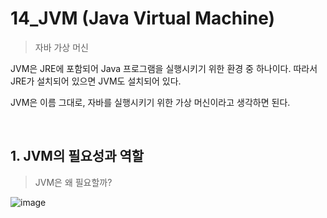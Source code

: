 # 14_JVM (Java Virtual Machine)

> 자바 가상 머신

JVM은 JRE에 포함되어 Java 프로그램을 실행시키기 위한 환경 중 하나이다. 따라서 JRE가 설치되어 있으면 JVM도 설치되어 있다.

JVM은 이름 그대로, 자바를 실행시키기 위한 가상 머신이라고 생각하면 된다.

<br>

## 1. JVM의 필요성과 역할

> JVM은 왜 필요할까?





![image](https://github.com/siwon-park/BackEnd_Study/assets/93081720/12037a36-020f-444e-a341-34bb20598c09)


